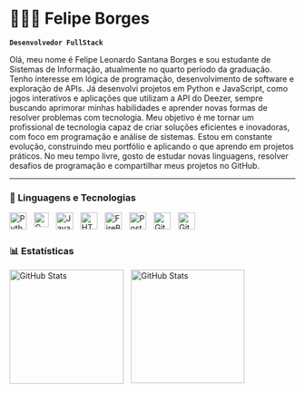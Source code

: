 #
# 👩🏻‍💻 Felipe Borges

**`Desenvolvedor FullStack`**

Olá, meu nome é Felipe Leonardo Santana Borges e sou estudante de Sistemas de Informação, atualmente no quarto período da graduação. Tenho interesse em lógica de programação, desenvolvimento de software e exploração de APIs. Já desenvolvi projetos em Python e JavaScript, como jogos interativos e aplicações que utilizam a API do Deezer, sempre buscando aprimorar minhas habilidades e aprender novas formas de resolver problemas com tecnologia. Meu objetivo é me tornar um profissional de tecnologia capaz de criar soluções eficientes e inovadoras, com foco em programação e análise de sistemas. Estou em constante evolução, construindo meu portfólio e aplicando o que aprendo em projetos práticos. No meu tempo livre, gosto de estudar novas linguagens, resolver desafios de programação e compartilhar meus projetos no GitHub.


---

### 🤖 Linguagens e Tecnologias


<img 
    align="left" 
    alt="Python" 
    title="Python"
    width="30px" 
    style="padding-right: 10px;" 
    src="https://cdn.jsdelivr.net/gh/devicons/devicon@latest/icons/python/python-original.svg" 
/>
<img
    align="left" 
    alt="C" 
    title="C"
    width="26px" 
    style="padding-right: 10px;" 
    src="https://cdn.jsdelivr.net/gh/devicons/devicon@latest/icons/c/c-original.svg" 
/>
<img 
    align="left" 
    alt="JavaScript" 
    title="JavaScript"
    width="30px" 
    style="padding-right: 10px;" 
    src="https://cdn.jsdelivr.net/gh/devicons/devicon@latest/icons/javascript/javascript-original.svg" 
/>
<img 
    align="left" 
    alt="HTML" 
    title="HTML"
    width="30px" 
    style="padding-right: 10px;" 
    src="https://cdn.jsdelivr.net/gh/devicons/devicon@latest/icons/html5/html5-original.svg" 
/>
<img 
    align="left" 
    alt="FireBase" 
    title="FireBase"
    width="30px" 
    style="padding-right: 10px;" 
    src="https://cdn.jsdelivr.net/gh/devicons/devicon@latest/icons/firebase/firebase-original.svg"
/>
<img 
    align="left" 
    alt="PostgreSQL" 
    title="PostgrSQL"
    width="30px" 
    style="padding-right: 10px;" 
    src = "https://cdn.jsdelivr.net/gh/devicons/devicon@latest/icons/postgresql/postgresql-original.svg" 
/>
<img 
    align="left" 
    alt="GitHub" 
    title="GitHub"
    width="30px" 
    style="padding-right: 10px;" 
    src = "https://cdn.jsdelivr.net/gh/devicons/devicon@latest/icons/github/github-original.svg"
/>
<img
    align="left" 
    alt="Git" 
    title="Git"
    width="30px" 
    style="padding-right: 10px;"
    src = "https://cdn.jsdelivr.net/gh/devicons/devicon@latest/icons/git/git-original.svg"
/>
          

<br/>
<br/>

### 📊 Estatísticas
<img
    align="left"
    alt="GitHub Stats" 
    height="201" 
    style="padding-right: 10px;"
    src = "https://github-readme-stats.vercel.app/api?username=lipelsborges&show_icons=true&theme=tokyonight&include_all_comimits=true&locale=pt-br"
/>
<img
    align="left"
    alt="GitHub Stats" 
    height="200" 
    style="padding-right: 10px;"
    src = "https://github-readme-stats.vercel.app/api/top-langs/?username=lipelsborges&theme=tokyonight&layout=compact&custom_title=Tecnologias&langs_count=11"
/>
